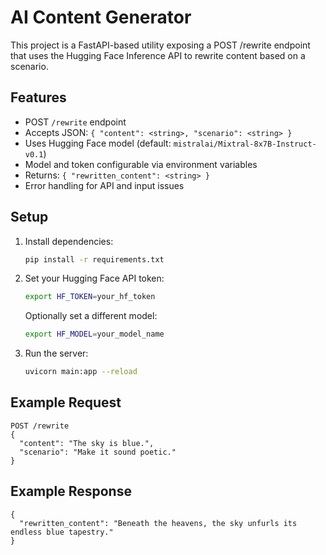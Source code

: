 # AI Content Generator

This project is a FastAPI-based utility exposing a POST /rewrite endpoint that uses the Hugging Face Inference API to rewrite content based on a scenario.

## Features

- POST `/rewrite` endpoint
- Accepts JSON: `{ "content": <string>, "scenario": <string> }`
- Uses Hugging Face model (default: `mistralai/Mixtral-8x7B-Instruct-v0.1`)
- Model and token configurable via environment variables
- Returns: `{ "rewritten_content": <string> }`
- Error handling for API and input issues

## Setup

1. Install dependencies:
   ```sh
   pip install -r requirements.txt
   ```
2. Set your Hugging Face API token:
   ```sh
   export HF_TOKEN=your_hf_token
   ```
   Optionally set a different model:
   ```sh
   export HF_MODEL=your_model_name
   ```
3. Run the server:
   ```sh
   uvicorn main:app --reload
   ```

## Example Request

```
POST /rewrite
{
  "content": "The sky is blue.",
  "scenario": "Make it sound poetic."
}
```

## Example Response

```
{
  "rewritten_content": "Beneath the heavens, the sky unfurls its endless blue tapestry."
}
```
